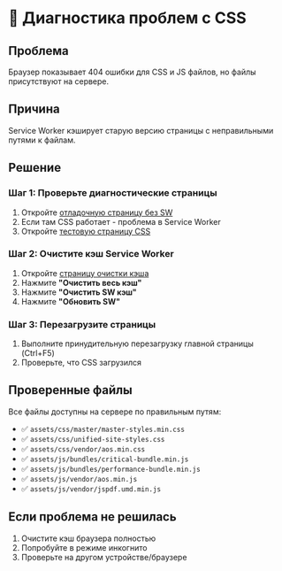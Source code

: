 # 🔧 Диагностика проблем с CSS

## Проблема
Браузер показывает 404 ошибки для CSS и JS файлов, но файлы присутствуют на сервере.

## Причина
Service Worker кэширует старую версию страницы с неправильными путями к файлам.

## Решение

### Шаг 1: Проверьте диагностические страницы
1. Откройте [отладочную страницу без SW](https://avtogost77.ru/debug-no-sw.html)
2. Если там CSS работает - проблема в Service Worker
3. Откройте [тестовую страницу CSS](https://avtogost77.ru/test-css.html)

### Шаг 2: Очистите кэш Service Worker
1. Откройте [страницу очистки кэша](https://avtogost77.ru/sw-cache-cleaner.html)
2. Нажмите **"Очистить весь кэш"**
3. Нажмите **"Очистить SW кэш"**
4. Нажмите **"Обновить SW"**

### Шаг 3: Перезагрузите страницы
1. Выполните принудительную перезагрузку главной страницы (Ctrl+F5)
2. Проверьте, что CSS загрузился

## Проверенные файлы
Все файлы доступны на сервере по правильным путям:
- ✅ `assets/css/master/master-styles.min.css`
- ✅ `assets/css/unified-site-styles.css`
- ✅ `assets/css/vendor/aos.min.css`
- ✅ `assets/js/bundles/critical-bundle.min.js`
- ✅ `assets/js/bundles/performance-bundle.min.js`
- ✅ `assets/js/vendor/aos.min.js`
- ✅ `assets/js/vendor/jspdf.umd.min.js`

## Если проблема не решилась
1. Очистите кэш браузера полностью
2. Попробуйте в режиме инкогнито
3. Проверьте на другом устройстве/браузере

